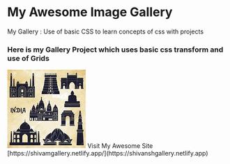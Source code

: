 #  My Awesome Image Gallery
My Gallery : Use of basic CSS to learn concepts of css with projects
<h3> Here is my Gallery Project which uses basic css transform and use of Grids  </h3>
<img src="https://github.com/shivanshsingh1705/My-Gallery/blob/main/indian_monument.jfif" alt="Gallery">
Visit My Awesome Site
[https://shivamgallery.netlify.app/](https://shivanshgallery.netlify.app)
